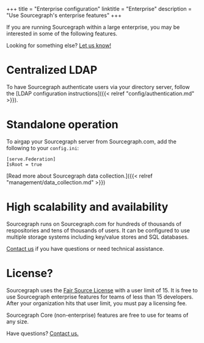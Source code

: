 +++
title = "Enterprise configuration"
linktitle = "Enterprise"
description = "Use Sourcegraph's enterprise features"
+++

If you are running Sourcegraph within a large enterprise, you may
be interested in some of the following features.

Looking for something else? [Let us know!](mailto:help@sourcegraph.com)

# Centralized LDAP

To have Sourcegraph authenticate users via your directory server,
follow the [LDAP configuration instructions]({{< relref "config/authentication.md" >}}).

# Standalone operation

To airgap your Sourcegraph server from Sourcegraph.com, add the following to your `config.ini`:

```
[serve.Federation]
IsRoot = true
```

[Read more about Sourcegraph data collection.]({{< relref "management/data_collection.md" >}})

# High scalability and availability

Sourcegraph runs on Sourcegraph.com for hundreds of thousands of respositories and
tens of thousands of users. It can be configured to use multiple storage systems including
key/value stores and SQL databases.

[Contact us](mailto:help@sourcegraph.com) if you have questions or need technical assistance.

# License?

Sourcegraph uses the [Fair Source License](https://fair.io) with a user limit of 15.
It is free to use Sourcegraph enterprise features for teams of less than 15 developers.
After your organization hits that user limit, you must pay a licensing fee.

Sourcegraph Core (non-enterprise) features are free to use for teams of any size.

Have questions? [Contact us.](mailto:help@sourcegraph.com)
